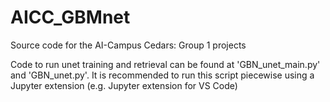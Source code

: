 # AICC_GBMnet
Source code for the AI-Campus Cedars: Group 1 projects

Code to run unet training and retrieval can be found at 'GBN_unet_main.py' and 'GBN_unet.py'. It is recommended to run this script piecewise using a Jupyter extension (e.g. Jupyter extension for VS Code)
